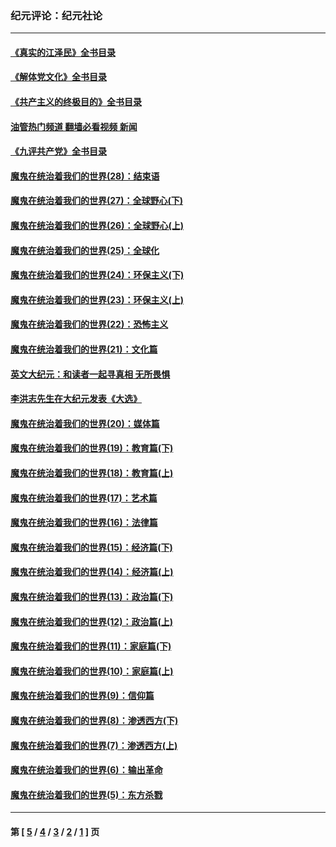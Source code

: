 ### 纪元评论：纪元社论
---
#### [《真实的江泽民》全书目录](../../pages/nsc422/n13721399.md?11060330) 
#### [《解体党文化》全书目录](../../pages/nsc422/n13721157.md?11060330) 
#### [《共产主义的终极目的》全书目录](../../pages/nsc422/n13721048.md?11060330) 
#### [油管热门频道 翻墙必看视频 新闻](ok?11060330)
#### [《九评共产党》全书目录](../../pages/nsc422/n13708085.md?11060330) 
#### [魔鬼在统治着我们的世界(28)：结束语](../../pages/nsc422/n10936246.md?11060330) 
#### [魔鬼在统治着我们的世界(27)：全球野心(下)](../../pages/nsc422/n10928319.md?11060330) 
#### [魔鬼在统治着我们的世界(26)：全球野心(上)](../../pages/nsc422/n10900318.md?11060330) 
#### [魔鬼在统治着我们的世界(25)：全球化](../../pages/nsc422/n10788205.md?11060330) 
#### [魔鬼在统治着我们的世界(24)：环保主义(下)](../../pages/nsc422/n10695307.md?11060330) 
#### [魔鬼在统治着我们的世界(23)：环保主义(上)](../../pages/nsc422/n10688613.md?11060330) 
#### [魔鬼在统治着我们的世界(22)：恐怖主义](../../pages/nsc422/n10614727.md?11060330) 
#### [魔鬼在统治着我们的世界(21)：文化篇](../../pages/nsc422/n10597706.md?11060330) 
#### [英文大纪元：和读者一起寻真相 无所畏惧](../../pages/nsc422/n12542027.md?11060330) 
#### [李洪志先生在大纪元发表《大选》](../../pages/nsc422/n12534746.md?11060330) 
#### [魔鬼在统治着我们的世界(20)：媒体篇](../../pages/nsc422/n10586579.md?11060330) 
#### [魔鬼在统治着我们的世界(19)：教育篇(下)](../../pages/nsc422/n10564808.md?11060330) 
#### [魔鬼在统治着我们的世界(18)：教育篇(上)](../../pages/nsc422/n10526970.md?11060330) 
#### [魔鬼在统治着我们的世界(17)：艺术篇](../../pages/nsc422/n10499093.md?11060330) 
#### [魔鬼在统治着我们的世界(16)：法律篇](../../pages/nsc422/n10485969.md?11060330) 
#### [魔鬼在统治着我们的世界(15)：经济篇(下)](../../pages/nsc422/n10469975.md?11060330) 
#### [魔鬼在统治着我们的世界(14)：经济篇(上)](../../pages/nsc422/n10457370.md?11060330) 
#### [魔鬼在统治着我们的世界(13)：政治篇(下)](../../pages/nsc422/n10448270.md?11060330) 
#### [魔鬼在统治着我们的世界(12)：政治篇(上)](../../pages/nsc422/n10444576.md?11060330) 
#### [魔鬼在统治着我们的世界(11)：家庭篇(下)](../../pages/nsc422/n10440961.md?11060330) 
#### [魔鬼在统治着我们的世界(10)：家庭篇(上)](../../pages/nsc422/n10435448.md?11060330) 
#### [魔鬼在统治着我们的世界(9)：信仰篇](../../pages/nsc422/n10432159.md?11060330) 
#### [魔鬼在统治着我们的世界(8)：渗透西方(下)](../../pages/nsc422/n10429603.md?11060330) 
#### [魔鬼在统治着我们的世界(7)：渗透西方(上)](../../pages/nsc422/n10426013.md?11060330) 
#### [魔鬼在统治着我们的世界(6)：输出革命](../../pages/nsc422/n10421536.md?11060330) 
#### [魔鬼在统治着我们的世界(5)：东方杀戮](../../pages/nsc422/n10417707.md?11060330) 

---
#### 第 [ [5](./5.md?11060330) / [4](./4.md?11060330) / [3](./3.md?11060330) / [2](./2.md?11060330) / [1](./1.md?11060330) ] 页
